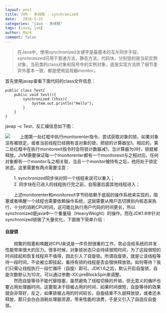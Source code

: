 ```yaml
---
layout: post
title: JVM - 多线程 - synchronized
date:   2016-5-25
categories: "java - 多线程"
tags: [java, jvm]
author: Mark
comment: false
---
```


> 在Java中，使用synchronized关键字是最基本的互斥同步手段，synchronized可用于普通方法，静态方法，代码块，分别锁的是当前实例对象，当前类的class对象和括号中的实例对象，底层实现方法除了细节差异外基本一致，都是使用监视器monitor。

首先使用javap查看下面代码的class文件信息：

``` javas
public class Test{
	public void test(){
		synchronized (this){
			System.out.println("Hello");
		}
	}
}
```
javap –c Test，反汇编信息如下图：

![ ][1]
　　上图第一处红框中执行monitorenter指令，尝试获取对象的锁，如果对象没有被锁定，或者当前线程已经拥有该对象的锁，把锁的计算器加1。相应的，第二处红框中在执行monitorexit指令时会将锁计数器减1，当计算器为0时，锁就被释放。JVM需要保证每一个monitorenter都有一个monitorexit与之相对应。任何对象都有一个monitor与之相关联，当且一个monitor被持有之后，他将处于锁定状态。这里需要有两点需要注意：<br>

　　1. synchronized同步块对同一个线程来说可以重入；<br> 
　　2. 同步块在已进入的线程执行完之前，会阻塞后面其他线程进入；<br>

　　上述monitorenter和monitorexit字节码依赖于底层的操作系统来实现的，阻塞或者唤醒一个线程也需要依赖操作系统，这就需要从用户态切换到内核态来执行，十分的消耗CPU时间，这可能比执行用户代码的时间更长，所以synchronized是java中一个重量级（HeavyWeight）的操作。而在JDK1.6中针对synchronized锁做了大量优化，下面做下简单介绍：
#### 自旋锁
　　频繁的阻塞和唤醒对CPU来说是一件负担很重的工作，势必会给系统的并发性能带来很大的压力。很多时候，对象锁状态只会持续很短时间，为了这段很短的时间挂起和恢复线程并不值得，因此引入了自旋锁。所谓自旋锁，就是让该线程等待一段时间，不会被立即挂起，看持有锁的线程是否会很快释放锁。如何等待？我们只需让线程执行一段忙循环（自旋）即可。JDK1.6之后，默认开启自旋锁，自旋次数默认为10次，可以通过参数-XX:preBlockSpin来调整。<br>
　　然而自旋等待不能代替阻塞，虽然避免了线程切换的开销，但无意义的循环也要占用处理器时间。这要取决于锁被占用的时间，如果时间很短，自旋等待的效果就会非常好，反之，如果锁被占用的时间较长，自旋结束不久就释放锁，或者还未释放，那只会白白消耗处理器资源，带来性能的浪费，于是又引入了自适应自旋锁。

  
  

  [1]: http://wx3.sinaimg.cn/mw690/907499d8gy1fjh3dstq72j20hs0fdwen.jpg